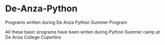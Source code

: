 # De-Anza-Python
Programs written during De Anza Python Summer Program

All these basic programs have been writen during Python Summer camp at De Anza College Cupertino
